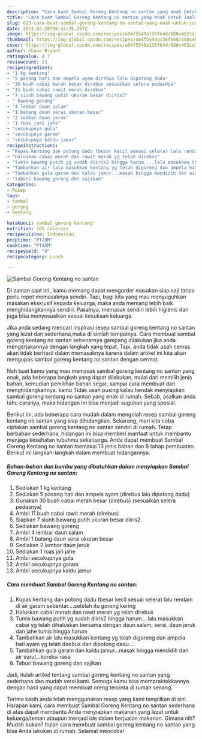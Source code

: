 ```yaml
---
description: "Cara buat Sambal Goreng Kentang no santan yang enak Untuk Jualan"
title: "Cara buat Sambal Goreng Kentang no santan yang enak Untuk Jualan"
slug: 623-cara-buat-sambal-goreng-kentang-no-santan-yang-enak-untuk-jualan
date: 2021-02-28T06:42:35.297Z
image: https://img-global.cpcdn.com/recipes/a04f5549a136f64d/680x482cq70/sambal-goreng-kentang-no-santan-foto-resep-utama.jpg
thumbnail: https://img-global.cpcdn.com/recipes/a04f5549a136f64d/680x482cq70/sambal-goreng-kentang-no-santan-foto-resep-utama.jpg
cover: https://img-global.cpcdn.com/recipes/a04f5549a136f64d/680x482cq70/sambal-goreng-kentang-no-santan-foto-resep-utama.jpg
author: Shane Bryant
ratingvalue: 4.7
reviewcount: 13
recipeingredient:
- "1 kg kentang"
- "5 pasang hati dan ampela ayam direbus lalu dipotong dadu"
- "30 buah cabai merah besar direbus sesuaikan selera pedasnya"
- "11 buah cabai rawit merah direbus"
- "7 siunh bawang putih ukuran besar diiris2"
- " bawang goreng"
- "4 lembar daun salam"
- "1 batang daun serai ukuran besar"
- "2 lembar daun jeruk"
- "1 ruas jari jahe"
- "secukupnya gula"
- "secukupnya garam"
- "secukupnya kaldu jamur"
recipeinstructions:
- "Kupas kentang dan potong dadu (besar kecil sesuai selera) lalu rendam di air garam sebentar....setelah itu goreng kering"
- "Haluskan cabai merah dan rawit merah yg telah direbus"
- "Tumis bawang putih yg sudah diiris2 hingga harum....lalu masukkan cabai yg telah dihaluskan bersama dengan daun salam, serai, daun jeruk dan jahe tumis hingga harum"
- "Tambahkan air lalu masukkan kentang yg telah digoreng dan ampela hati ayam yg telah direbus dan dipotong dadu...."
- "Tambahkan gula garam dan kaldu jamur...masak hingga mendidih dan air surut...koreksi rasa"
- "Taburi bawang goreng dan sajikan"
categories:
- Resep
tags:
- sambal
- goreng
- kentang

katakunci: sambal goreng kentang 
nutrition: 105 calories
recipecuisine: Indonesian
preptime: "PT28M"
cooktime: "PT45M"
recipeyield: "4"
recipecategory: Lunch

---
```



![Sambal Goreng Kentang no santan](https://img-global.cpcdn.com/recipes/a04f5549a136f64d/680x482cq70/sambal-goreng-kentang-no-santan-foto-resep-utama.jpg)

Di zaman  saat ini , kamu memang dapat mengorder masakan siap saji tanpa perlu repot memasaknya sendiri. Tapi, bagi kita yang mau menyuguhkan masakan eksklusif kepada keluarga, maka anda memang lebih baik menghidangkannya sendiri. Pasalnya, memasak sendiri lebih higienis dan juga bisa menyesuaikan sesuai kesukaan keluarga.

Jika anda sedang mencari inspirasi resep sambal goreng kentang no santan yang lezat dan sederhana,maka di sinilah tempatnya. Cara membuat sambal goreng kentang no santan  sebenarnya gampang dilakukan jika anda mengerjakannya dengan langkah yang tepat. Tapi, anda tidak usah cemas akan tidak berhasil dalam memasaknya 
karena dalam artikel ini kita akan mengupas sambal goreng kentang no santan dengan cermat.  



Nah buat kamu yang mau memasak sambal goreng kentang no santan yang enak, ada beberapa langkah yang dapat dilakukan, mulai dari memilih jenis bahan, kemudian pemilihan bahan segar, sampai cara membuat dan menghidangkannya. kamu Tidak usah pusing kalau hendak menyiapkan sambal goreng kentang no santan yang enak di rumah. Sebab, asalkan anda  tahu caranya, maka hidangan ini bisa menjadi suguhan yang spesial.

Berikut ini, ada beberapa cara mudah dalam mengolah resep sambal goreng kentang no santan yang siap dihidangkan. Sekarang, mari kita coba ciptakan sambal goreng kentang no santan sendiri di rumah. Tetap berbahan sederhana, hidangan ini bisa memberi manfaat untuk membantu menjaga kesehatan tubuhmu sekeluarga. Anda dapat membuat Sambal Goreng Kentang no santan memakai 13 jenis bahan dan 6 tahap pembuatan. Berikut ini langkah-langkah dalam membuat hidangannya.

<!--inarticleads1-->

##### Bahan-bahan dan bumbu yang dibutuhkan dalam menyiapkan Sambal Goreng Kentang no santan:

1. Sediakan 1 kg kentang
1. Sediakan 5 pasang hati dan ampela ayam (direbus lalu dipotong dadu)
1. Gunakan 30 buah cabai merah besar (direbus) (sesuaikan selera pedasnya)
1. Ambil 11 buah cabai rawit merah (direbus)
1. Siapkan 7 siunh bawang putih ukuran besar diiris2
1. Sediakan  bawang goreng
1. Ambil 4 lembar daun salam
1. Ambil 1 batang daun serai ukuran besar
1. Sediakan 2 lembar daun jeruk
1. Sediakan 1 ruas jari jahe
1. Ambil secukupnya gula
1. Ambil secukupnya garam
1. Ambil secukupnya kaldu jamur




<!--inarticleads2-->

##### Cara membuat Sambal Goreng Kentang no santan:

1. Kupas kentang dan potong dadu (besar kecil sesuai selera) lalu rendam di air garam sebentar....setelah itu goreng kering
1. Haluskan cabai merah dan rawit merah yg telah direbus
1. Tumis bawang putih yg sudah diiris2 hingga harum....lalu masukkan cabai yg telah dihaluskan bersama dengan daun salam, serai, daun jeruk dan jahe tumis hingga harum
1. Tambahkan air lalu masukkan kentang yg telah digoreng dan ampela hati ayam yg telah direbus dan dipotong dadu....
1. Tambahkan gula garam dan kaldu jamur...masak hingga mendidih dan air surut...koreksi rasa
1. Taburi bawang goreng dan sajikan




Jadi, itulah artikel tentang  sambal goreng kentang no santan  yang sederhana dan mudah versi kami. Semoga kamu bisa mempraktekkannya dengan hasil yang dapat membuat oreng tercinta di rumah senang. 

Terima kasih anda telah menggunakan resep yang kami tampilkan di sini. Harapan kami, cara membuat  Sambal Goreng Kentang no santan sederhana di atas dapat membantu Anda menyiapkan makanan yang lezat untuk keluarga/teman ataupun menjadi ide dalam berjualan makanan. Gimana nih? Mudah bukan? Itulah cara membuat sambal goreng kentang no santan yang bisa Anda lakukan di rumah. Selamat mencoba!

